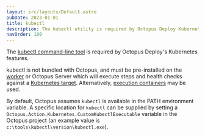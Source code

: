 ```yaml
---
layout: src/layouts/Default.astro
pubDate: 2023-01-01
title: kubectl  
description: The kubectl utility is required by Octopus Deploy Kubernetes integration.  
navOrder: 100
---
```


The [kubectl command-line tool](https://kubernetes.io/docs/reference/kubectl/overview/) is required by Octopus Deploy's Kubernetes features.

kubectl is not bundled with Octopus, and must be pre-installed on the [worker](/docs/infrastructure/workers/index.md) or Octopus Server which will execute steps and health checks against a [Kubernetes target](/docs/infrastructure/deployment-targets/kubernetes-target/index.md). Alternatively, [execution containers](/docs/projects/steps/execution-containers-for-workers/) may be used. 

By default, Octopus assumes `kubectl` is available in the PATH environment variable. A specific location for `kubectl` can be supplied by setting a `Octopus.Action.Kubernetes.CustomKubectlExecutable` variable in the Octopus project (an example value is `c:\tools\kubectl\version\kubectl.exe`). 
